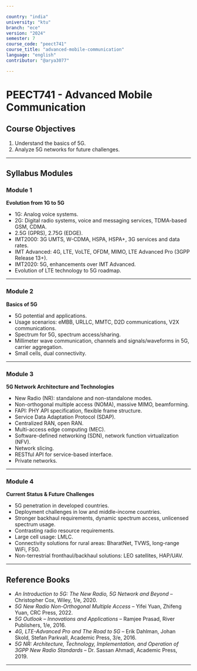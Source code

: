 ```yaml
---

country: "india"
university: "ktu"
branch: "ece"
version: "2024"
semester: 7
course_code: "peect741"
course_title: "advanced-mobile-communication"
language: "english"
contributor: "@arya3077"

---
```


# PEECT741 - Advanced Mobile Communication

## Course Objectives

1. Understand the basics of 5G.  
2. Analyze 5G networks for future challenges.  

---

## Syllabus Modules

### Module 1
**Evolution from 1G to 5G**  
- 1G: Analog voice systems.  
- 2G: Digital radio systems, voice and messaging services, TDMA-based GSM, CDMA.  
- 2.5G (GPRS), 2.75G (EDGE).  
- IMT2000: 3G UMTS, W-CDMA, HSPA, HSPA+, 3G services and data rates.  
- IMT Advanced: 4G, LTE, VoLTE, OFDM, MIMO, LTE Advanced Pro (3GPP Release 13+).  
- IMT2020: 5G, enhancements over IMT Advanced.  
- Evolution of LTE technology to 5G roadmap.  

---

### Module 2
**Basics of 5G**  
- 5G potential and applications.  
- Usage scenarios: eMBB, URLLC, MMTC, D2D communications, V2X communications.  
- Spectrum for 5G, spectrum access/sharing.  
- Millimeter wave communication, channels and signals/waveforms in 5G, carrier aggregation.  
- Small cells, dual connectivity.  

---

### Module 3
**5G Network Architecture and Technologies**  
- New Radio (NR): standalone and non-standalone modes.  
- Non-orthogonal multiple access (NOMA), massive MIMO, beamforming.  
- FAPI: PHY API specification, flexible frame structure.  
- Service Data Adaptation Protocol (SDAP).  
- Centralized RAN, open RAN.  
- Multi-access edge computing (MEC).  
- Software-defined networking (SDN), network function virtualization (NFV).  
- Network slicing.  
- RESTful API for service-based interface.  
- Private networks.  

---

### Module 4
**Current Status & Future Challenges**  
- 5G penetration in developed countries.  
- Deployment challenges in low and middle-income countries.  
- Stronger backhaul requirements, dynamic spectrum access, unlicensed spectrum usage.  
- Contrasting radio resource requirements.  
- Large cell usage: LMLC.  
- Connectivity solutions for rural areas: BharatNet, TVWS, long-range WiFi, FSO.  
- Non-terrestrial fronthaul/backhaul solutions: LEO satellites, HAP/UAV.  

---

## Reference Books

- *An Introduction to 5G: The New Radio, 5G Network and Beyond* – Christopher Cox, Wiley, 1/e, 2020.  
- *5G New Radio Non-Orthogonal Multiple Access* – Yifei Yuan, Zhifeng Yuan, CRC Press, 2022.  
- *5G Outlook – Innovations and Applications* – Ramjee Prasad, River Publishers, 1/e, 2016.  
- *4G, LTE-Advanced Pro and The Road to 5G* – Erik Dahlman, Johan Skold, Stefan Parkvall, Academic Press, 3/e, 2016.  
- *5G NR: Architecture, Technology, Implementation, and Operation of 3GPP New Radio Standards* – Dr. Sassan Ahmadi, Academic Press, 2019.  

---
